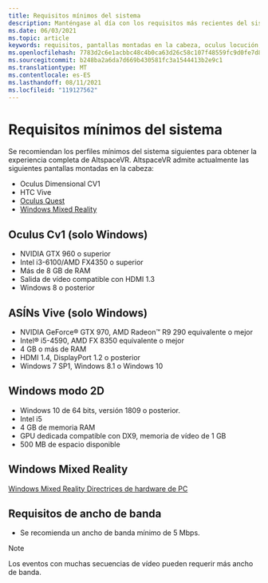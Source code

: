 ```yaml
---
title: Requisitos mínimos del sistema
description: Manténgase al día con los requisitos más recientes del sistema para AltspaceVR en pantallas montadas en la cabeza, Oculus Dimensional y dispositivos DE LAV Vive.
ms.date: 06/03/2021
ms.topic: article
keywords: requisitos, pantallas montadas en la cabeza, oculus locución, número de teléfono, modo windows 2d
ms.openlocfilehash: 7783d2c6e1acbbc48c4b0ca63d26c58c107f48559fc9d0fe7d88156a1d6762f9
ms.sourcegitcommit: b248ba2a6da7d669b430581fc3a1544413b2e9c1
ms.translationtype: MT
ms.contentlocale: es-ES
ms.lasthandoff: 08/11/2021
ms.locfileid: "119127562"
---
```

# <a name="minimum-system-requirements"></a>Requisitos mínimos del sistema

Se recomiendan los perfiles mínimos del sistema siguientes para obtener la experiencia completa de AltspaceVR. AltspaceVR admite actualmente las siguientes pantallas montadas en la cabeza:

* Oculus Dimensional CV1
* HTC Vive
* [Oculus Quest](oculus-installation.md)
* [Windows Mixed Reality](wmr-installation.md)

## <a name="oculus-rift-cv1-windows-only"></a>Oculus Cv1 (solo Windows)

* NVIDIA GTX 960 o superior 
* Intel i3-6100/AMD FX4350 o superior 
* Más de 8 GB de RAM 
* Salida de vídeo compatible con HDMI 1.3 
* Windows 8 o posterior 

## <a name="htc-vive-windows-only"></a>ASÍNs Vive (solo Windows)

* NVIDIA GeForce® GTX 970, AMD Radeon™ R9 290 equivalente o mejor
* Intel® i5-4590, AMD FX 8350 equivalente o mejor   
* 4 GB o más de RAM
* HDMI 1.4, DisplayPort 1.2 o posterior
* Windows 7 SP1, Windows 8.1 o Windows 10

## <a name="windows-2d-mode"></a>Windows modo 2D

* Windows 10 de 64 bits, versión 1809 o posterior.
* Intel i5
* 4 GB de memoria RAM
* GPU dedicada compatible con DX9, memoria de vídeo de 1 GB
* 500 MB de espacio disponible 

## <a name="windows-mixed-reality"></a>Windows Mixed Reality

[Windows Mixed Reality Directrices de hardware de PC](https://docs.microsoft.com/windows/mixed-reality/enthusiast-guide/windows-mixed-reality-minimum-pc-hardware-compatibility-guidelines)

## <a name="bandwidth-requirements"></a>Requisitos de ancho de banda

* Se recomienda un ancho de banda mínimo de 5 Mbps.

> [!NOTE]
> Los eventos con muchas secuencias de vídeo pueden requerir más ancho de banda.